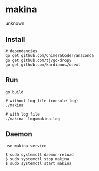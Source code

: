 # makina
unknown 

## Install
```
# dependencies
go get github.com/ChimeraCoder/anaconda
go get github.com/tj/go-dropy
go get github.com/kardianos/osext

```

## Run
```
go build

# without log file (console log)
./makina

# with log file
./makina -log=makina.log
```

## Daemon
```
use makina.service

$ sudo systemctl daemon-reload
$ sudo systemctl stop makina
$ sudo systemctl start makina
```
